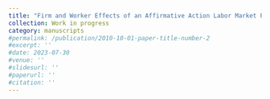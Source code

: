 ```yaml
---
title: "Firm and Worker Effects of an Affirmative Action Labor Market Policy: Evidence from South Africa"
collection: Work in progress
category: manuscripts
#permalink: /publication/2010-10-01-paper-title-number-2
#excerpt: ''
#date: 2023-07-30
#venue: ''
#slidesurl: ''
#paperurl: ''
#citation: ''
---
```

